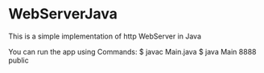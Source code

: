 # WebServerJava
This is a simple implementation of http WebServer in Java

You can run the app using Commands: 
$ javac Main.java 
$ java Main 8888 public